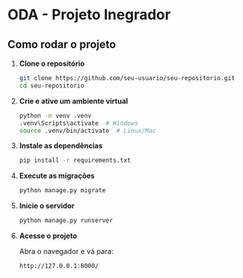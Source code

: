 # ODA - Projeto Inegrador 


## Como rodar o projeto

1. **Clone o repositório**

   ```bash
   git clone https://github.com/seu-usuario/seu-repositorio.git
   cd seu-repositorio
   ```

2. **Crie e ative um ambiente virtual**

   ```bash
   python -m venv .venv
   .venv\Scripts\activate  # Windows
   source .venv/bin/activate  # Linux/Mac
   ```

3. **Instale as dependências**

   ```bash
   pip install -r requirements.txt
   ```

4. **Execute as migrações**

   ```bash
   python manage.py migrate
   ```

5. **Inicie o servidor**

   ```bash
   python manage.py runserver
   ```

6. **Acesse o projeto**

   Abra o navegador e vá para:

   ```
   http://127.0.0.1:8000/
   ```
